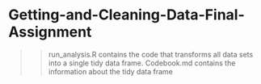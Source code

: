 # Getting-and-Cleaning-Data-Final-Assignment

>> run_analysis.R contains the code that transforms all data sets into a single tidy data frame.
>> Codebook.md contains the information about the tidy data frame
